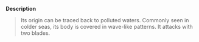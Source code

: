 **Description**
> Its origin can be traced back to polluted waters. Commonly seen in colder seas, its body is covered in wave-like patterns. It attacks with two blades.